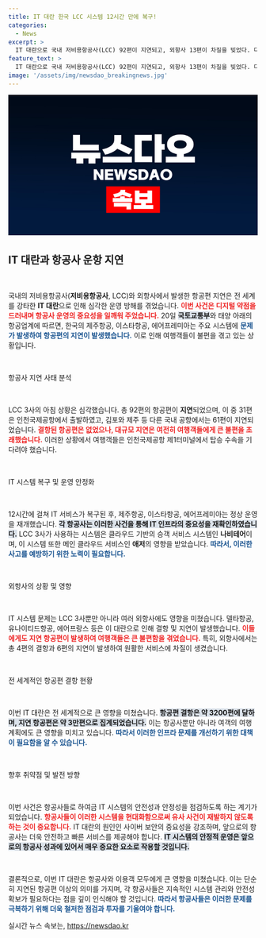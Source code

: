 ```yaml
---
title: IT 대란 한국 LCC 시스템 12시간 만에 복구!
categories:
  - News
excerpt: >
  IT 대란으로 국내 저비용항공사(LCC) 92편이 지연되고, 외항사 13편이 차질을 빚었다. 다행히도 IT 시스템은 약 12시간 만에 복구되었지만, 국제선의 연결편 지연은 여전히 이어지고 있다.
feature_text: >
  IT 대란으로 국내 저비용항공사(LCC) 92편이 지연되고, 외항사 13편이 차질을 빚었다. 다행히도 IT 시스템은 약 12시간 만에 복구되었지만, 국제선의 연결편 지연은 여전히 이어지고 있다.
image: '/assets/img/newsdao_breakingnews.jpg'
---
```


<p><img src="/assets/img/newsdao_breakingnews.jpg" alt="pcversion 속보" /></p>

<h2 data-ke-size="size26">IT 대란과 항공사 운항 지연</h2>

<p data-ke-size="size16">&nbsp;</p>

<p>국내의 저비용항공사(<b>저비용항공사</b>, LCC)와 외항사에서 발생한 항공편 지연은 전 세계를 강타한 <b>IT 대란</b>으로 인해 심각한 운영 방해를 겪었습니다. <b><span style="color: #ee2323;">이번 사건은 디지털 약점을 드러내며 항공사 운영의 중요성을 일깨워 주었습니다.</span></b> 20일 <b><span style="background-color: #21538527;">국토교통부</span></b>와 태양 아래의 항공업계에 따르면, 한국의 제주항공, 이스타항공, 에어프레미아는 주요 시스템에 <b><span style="color: #1a5490;">문제가 발생하여 항공편의 지연이 발생했습니다.</span></b> 이로 인해 여행객들이 불편을 겪고 있는 상황입니다.</p>

<p data-ke-size="size16">&nbsp;</p>

<p>항공사 지연 사태 분석</p>

<p data-ke-size="size16">&nbsp;</p>

<p>LCC 3사의 아침 상황은 심각했습니다. 총 92편의 항공편이 <b>지연</b>되었으며, 이 중 31편은 인천국제공항에서 출발하였고, 김포와 제주 등 다른 국내 공항에서는 61편이 지연되었습니다. <b><span style="color: #ee2323;">결항된 항공편은 없었으나, 대규모 지연은 여전히 여행객들에게 큰 불편을 초래했습니다.</span></b> 이러한 상황에서 여행객들은 인천국제공항 제1터미널에서 탑승 수속을 기다려야 했습니다.</p>

<p data-ke-size="size16">&nbsp;</p>

<p>IT 시스템 복구 및 운영 안정화</p>

<p data-ke-size="size16">&nbsp;</p>

<p>12시간에 걸쳐 IT 서비스가 복구된 후, 제주항공, 이스타항공, 에어프레미아는 정상 운영을 재개했습니다. <b><span style="background-color: #21538527;">각 항공사는 이러한 사건을 통해 IT 인프라의 중요성을 재확인하였습니다.</span></b> LCC 3사가 사용하는 시스템은 클라우드 기반의 승객 서비스 시스템인 <b>나비테어</b>이며, 이 시스템 또한 메인 클라우드 서비스인 <b>애저</b>의 영향을 받았습니다. <b><span style="color: #1a5490;">따라서, 이러한 사고를 예방하기 위한 노력이 필요합니다.</span></b></p>

<p data-ke-size="size16">&nbsp;</p>

<p>외항사의 상황 및 영향</p>

<p data-ke-size="size16">&nbsp;</p>

<p>IT 시스템 문제는 LCC 3사뿐만 아니라 여러 외항사에도 영향을 미쳤습니다. 델타항공, 유나이티드항공, 에어프랑스 등은 이 대란으로 인해 결항 및 지연이 발생했습니다. <b><span style="color: #ee2323;">이들에게도 지연 항공편이 발생하여 여행객들은 큰 불편함을 겪었습니다.</span></b> 특히, 외항사에서는 총 4편의 결항과 6편의 지연이 발생하여 원활한 서비스에 차질이 생겼습니다.</p>

<p data-ke-size="size16">&nbsp;</p>

<p>전 세계적인 항공편 결항 현황</p>

<p data-ke-size="size16">&nbsp;</p>

<p>이번 IT 대란은 전 세계적으로 큰 영향을 미쳤습니다. <b><span style="background-color: #21538527;">항공편 결항은 약 3200편에 달하며, 지연 항공편은 약 3만편으로 집계되었습니다.</span></b> 이는 항공사뿐만 아니라 여객의 여행 계획에도 큰 영향을 미치고 있습니다. <b><span style="color: #1a5490;">따라서 이러한 인프라 문제를 개선하기 위한 대책이 필요함을 알 수 있습니다.</span></b> </p>

<p data-ke-size="size16">&nbsp;</p>

<p>향후 취약점 및 발전 방향</p>

<p data-ke-size="size16">&nbsp;</p>

<p>이번 사건은 항공사들로 하여금 IT 시스템의 안전성과 안정성을 점검하도록 하는 계기가 되었습니다. <b><span style="color: #ee2323;">항공사들이 이러한 시스템을 현대화함으로써 유사 사건이 재발하지 않도록 하는 것이 중요합니다.</span></b> IT 대란의 원인인 사이버 보안의 중요성을 강조하며, 앞으로의 항공사는 더욱 안전하고 빠른 서비스를 제공해야 합니다. <b><span style="background-color: #21538527;">IT 시스템의 안정적 운영은 앞으로의 항공사 성과에 있어서 매우 중요한 요소로 작용할 것입니다.</span></b></p>

<p data-ke-size="size16">&nbsp;</p>

<p>결론적으로, 이번 IT 대란은 항공사와 이용객 모두에게 큰 영향을 미쳤습니다. 이는 단순히 지연된 항공편 이상의 의미를 가지며, 각 항공사들은 지속적인 시스템 관리와 안전성 확보가 필요하다는 점을 깊이 인식해야 할 것입니다. <b><span style="color: #1a5490;">따라서 항공사들은 이러한 문제를 극복하기 위해 더욱 철저한 점검과 투자를 기울여야 합니다.</span></b></p>
실시간 뉴스 속보는, <a href="https://newsdao.kr" rel="dofollow">https://newsdao.kr</a>


